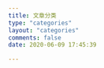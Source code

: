 ```yaml
---
title: 文章分类
type: "categories"
layout: "categories"
comments: false
date: 2020-06-09 17:45:39

---
```



